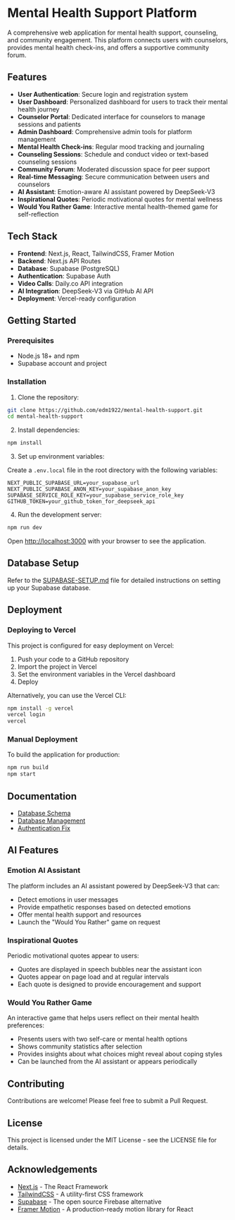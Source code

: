 # Mental Health Support Platform

A comprehensive web application for mental health support, counseling, and community engagement. This platform connects users with counselors, provides mental health check-ins, and offers a supportive community forum.

## Features

- **User Authentication**: Secure login and registration system
- **User Dashboard**: Personalized dashboard for users to track their mental health journey
- **Counselor Portal**: Dedicated interface for counselors to manage sessions and patients
- **Admin Dashboard**: Comprehensive admin tools for platform management
- **Mental Health Check-ins**: Regular mood tracking and journaling
- **Counseling Sessions**: Schedule and conduct video or text-based counseling sessions
- **Community Forum**: Moderated discussion space for peer support
- **Real-time Messaging**: Secure communication between users and counselors
- **AI Assistant**: Emotion-aware AI assistant powered by DeepSeek-V3
- **Inspirational Quotes**: Periodic motivational quotes for mental wellness
- **Would You Rather Game**: Interactive mental health-themed game for self-reflection

## Tech Stack

- **Frontend**: Next.js, React, TailwindCSS, Framer Motion
- **Backend**: Next.js API Routes
- **Database**: Supabase (PostgreSQL)
- **Authentication**: Supabase Auth
- **Video Calls**: Daily.co API integration
- **AI Integration**: DeepSeek-V3 via GitHub AI API
- **Deployment**: Vercel-ready configuration

## Getting Started

### Prerequisites

- Node.js 18+ and npm
- Supabase account and project

### Installation

1. Clone the repository:

```bash
git clone https://github.com/edm1922/mental-health-support.git
cd mental-health-support
```

2. Install dependencies:

```bash
npm install
```

3. Set up environment variables:

Create a `.env.local` file in the root directory with the following variables:

```
NEXT_PUBLIC_SUPABASE_URL=your_supabase_url
NEXT_PUBLIC_SUPABASE_ANON_KEY=your_supabase_anon_key
SUPABASE_SERVICE_ROLE_KEY=your_supabase_service_role_key
GITHUB_TOKEN=your_github_token_for_deepseek_api
```

4. Run the development server:

```bash
npm run dev
```

Open [http://localhost:3000](http://localhost:3000) with your browser to see the application.

## Database Setup

Refer to the [SUPABASE-SETUP.md](./SUPABASE-SETUP.md) file for detailed instructions on setting up your Supabase database.

## Deployment

### Deploying to Vercel

This project is configured for easy deployment on Vercel:

1. Push your code to a GitHub repository
2. Import the project in Vercel
3. Set the environment variables in the Vercel dashboard
4. Deploy

Alternatively, you can use the Vercel CLI:

```bash
npm install -g vercel
vercel login
vercel
```

### Manual Deployment

To build the application for production:

```bash
npm run build
npm start
```

## Documentation

- [Database Schema](./docs/database-schema.md)
- [Database Management](./docs/database-management.md)
- [Authentication Fix](./AUTHENTICATION_FIX.md)

## AI Features

### Emotion AI Assistant

The platform includes an AI assistant powered by DeepSeek-V3 that can:
- Detect emotions in user messages
- Provide empathetic responses based on detected emotions
- Offer mental health support and resources
- Launch the "Would You Rather" game on request

### Inspirational Quotes

Periodic motivational quotes appear to users:
- Quotes are displayed in speech bubbles near the assistant icon
- Quotes appear on page load and at regular intervals
- Each quote is designed to provide encouragement and support

### Would You Rather Game

An interactive game that helps users reflect on their mental health preferences:
- Presents users with two self-care or mental health options
- Shows community statistics after selection
- Provides insights about what choices might reveal about coping styles
- Can be launched from the AI assistant or appears periodically

## Contributing

Contributions are welcome! Please feel free to submit a Pull Request.

## License

This project is licensed under the MIT License - see the LICENSE file for details.

## Acknowledgements

- [Next.js](https://nextjs.org/) - The React Framework
- [TailwindCSS](https://tailwindcss.com/) - A utility-first CSS framework
- [Supabase](https://supabase.io/) - The open source Firebase alternative
- [Framer Motion](https://www.framer.com/motion/) - A production-ready motion library for React